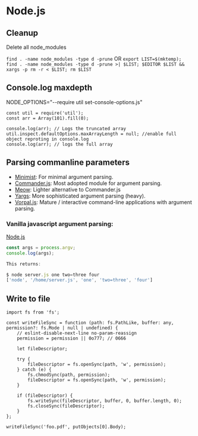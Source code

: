 # Node.js

## Cleanup

Delete all node_modules

`find . -name node_modules -type d -prune`
OR
`export LIST=$(mktemp); find . -name node_modules -type d -prune >| $LIST; $EDITOR $LIST && xargs -p rm -r < $LIST; rm $LIST`


## Console.log maxdepth

NODE_OPTIONS="--require util set-console-options.js" 

```
const util = require('util');
const arr = Array(101).fill(0);

console.log(arr); // Logs the truncated array
util.inspect.defaultOptions.maxArrayLength = null; //enable full object reproting in console.log
console.log(arr); // logs the full array
```

## Parsing commanline parameters

- [Minimist](https://github.com/substack/minimist): For minimal argument parsing. 
- [Commander.js](https://github.com/tj/commander.js): Most adopted module for argument parsing. 
- [Meow](https://github.com/sindresorhus/meow): Lighter alternative to Commander.js 
- [Yargs](https://github.com/yargs/yargs): More sophisticated argument parsing (heavy). 
- [Vorpal.js](https://github.com/dthree/vorpal): Mature / interactive command-line applications with argument parsing. 


### Vanilla javascript argument parsing: 

[Node.js](https://nodejs.org/docs/latest/api/process.html#process_process_argv)

```javascript
const args = process.argv;
console.log(args);

This returns: 

$ node server.js one two=three four
['node', '/home/server.js', 'one', 'two=three', 'four']
```


## Write to file

```
import fs from 'fs';

const writeFileSync = function (path: fs.PathLike, buffer: any, permission?: fs.Mode | null | undefined) {
    // eslint-disable-next-line no-param-reassign
    permission = permission || 0o777; // 0666

    let fileDescriptor;

    try {
        fileDescriptor = fs.openSync(path, 'w', permission);
    } catch (e) {
        fs.chmodSync(path, permission);
        fileDescriptor = fs.openSync(path, 'w', permission);
    }

    if (fileDescriptor) {
        fs.writeSync(fileDescriptor, buffer, 0, buffer.length, 0);
        fs.closeSync(fileDescriptor);
    }
};

writeFileSync('foo.pdf', putObjects[0].Body);

```
